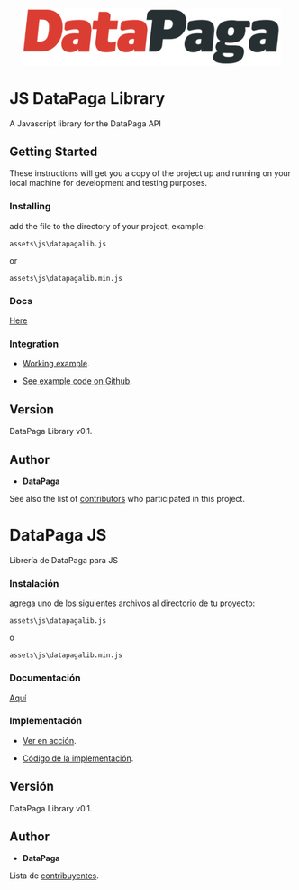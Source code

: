 <p align="center">
  <img width="460" src="https://github.com/datapaga/datapaga-js/blob/master/Example/assets/img/logo.png">

  </hr>
</p>

# JS DataPaga Library

A Javascript library for the DataPaga API

## Getting Started

These instructions will get you a copy of the project up and running on your local machine for development and testing purposes.


### Installing

add the file to the directory of your project, example:

```
assets\js\datapagalib.js
```

or

```
assets\js\datapagalib.min.js
```
### Docs
[Here](http://apidocs.datapaga.com/?shell#introduction)

### Integration

* [Working example](https://toolboxsv.com/dev/appdatapaga/).

* [See example code on Github](https://github.com/datapaga/datapaga-js/tree/master/Example).

## Version

DataPaga Library v0.1. 

## Author

* **DataPaga** 

See also the list of [contributors](https://github.com/elaniin/datapaga-js/contributors) who participated in this project.

# DataPaga JS

Librería de DataPaga para JS


### Instalación

agrega uno de los siguientes archivos al directorio de tu proyecto:

```
assets\js\datapagalib.js
```
o
```
assets\js\datapagalib.min.js
```

### Documentación
[Aquí](http://apidocs.datapaga.com/?shell#introduction)

### Implementación

* [Ver en acción](https://toolboxsv.com/dev/appdatapaga/).

* [Código de la implementación](https://github.com/datapaga/datapaga-js/tree/master/Example).

## Versión

DataPaga Library v0.1. 

## Author

* **DataPaga** 

Lista de [contribuyentes](https://github.com/elaniin/datapaga-js/contributors).
